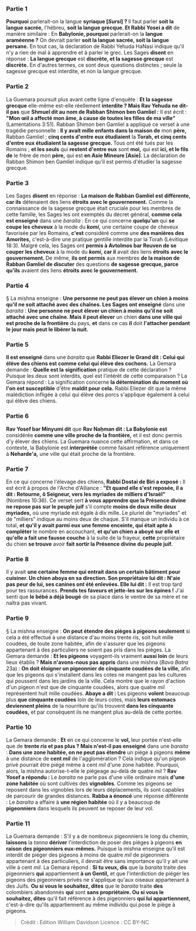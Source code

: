 
### Partie 1
<b>Pourquoi</b> parlerait-on la langue <b>syriaque [<i>Sursi</i>] ? </b> Il faut parler <b>soit la langue sacrée,</b> l'hébreu, <b>soit la langue grecque. Et Rabbi Yosei a dit</b> de manière similaire : En <b>Babylonie, pourquoi</b> parlerait-on la <b>langue araméenne ?</b> On devrait parler <b>soit la langue sacrée, soit la langue persane.</b> En tout cas, la déclaration de Rabbi Yehuda HaNasi indique qu'il n'y a rien de mal à apprendre et à parler le grec. Les Sages <b>disent</b> en réponse : <b>La langue grecque</b> est <b>discrète, et la sagesse grecque</b> est <b>discrète.</b> En d'autres termes, ce sont deux questions distinctes ; seule la sagesse grecque est interdite, et non la langue grecque.

### Partie 2
La Guemara poursuit plus avant cette ligne d'enquête : <b>Et la sagesse grecque</b> elle-même est-elle réellement <b>interdite ? Mais Rav Yehuda ne dit-il pas</b> que <b>Shmuel dit au nom de Rabban Shimon ben Gamliel :</b> Il est écrit : <b>"Mon œil a affecté mon âme, à cause de toutes les filles de ma ville"</b> (Lamentations 3:51). Rabban Shimon ben Gamliel a appliqué ce verset à une tragédie personnelle : <b>Il y avait mille enfants dans la maison de</b> mon <b>père,</b> Rabban Gamliel ; <b>cinq cents d'entre eux étudiaient</b> la <b>Torah, et cinq cents d'entre eux étudiaient la sagesse grecque. </b> Tous ont été tués par les Romains ; <b>et les seuls</b> qui <b>restent d'entre eux</b> sont <b>moi,</b> qui est <b>ici, et le fils de</b> le frère de mon <b>père,</b> qui est <b>en Asie Mineure [Asie]</b>. La déclaration de Rabban Shimon ben Gamliel indique qu'il est permis d'étudier la sagesse grecque.

### Partie 3
Les Sages <b>disent</b> en réponse : <b>La maison de Rabban Gamliel est différente, car ils</b> détenaient des liens <b>étroits</b> <b>avec le gouvernement.</b> Comme la connaissance de la sagesse grecque était cruciale pour les membres de cette famille, les Sages les ont exemptés du décret général, <b>comme cela est enseigné</b> dans une <i>baraita</i> : En ce qui concerne <b>quelqu'un</b> qui <b>se coupe les cheveux</b> à la mode du <b><i>komi</i>,</b> une certaine coupe de cheveux favorisée par les Romains, <b>c'est</b> considéré comme une <b>des manières des Amorites,</b> c'est-à-dire une pratique gentille interdite par la Torah (Lévitique 18:3). Malgré cela, les Sages ont <b>permis à Avtolmos bar Reuven de se couper les cheveux</b> à la mode du <b><i>komi</i>, car il</b> avait des liens <b>étroits</b> <b>avec le gouvernement. </b> De même, <b>ils ont permis</b> aux membres <b>de la maison de Rabban Gamliel de discuter</b> des questions <b>de sagesse grecque, parce qu'ils</b> avaient des liens <b>étroits</b> <b>avec le gouvernement.</b>

### Partie 4
§ La mishna enseigne : <b>Une personne ne peut pas élever un chien à moins qu'il ne soit attaché avec des chaînes. Les Sages ont enseigné</b> dans une <i>baraita</i> : <b>Une personne ne peut élever un chien à moins qu'il ne soit attaché avec une chaîne. Mais il peut élever</b> un chien <b>dans une ville qui est proche de la frontière</b> du pays, <b>et</b> dans ce cas <b>il</b> doit <b>l'attacher pendant le jour mais peut le libérer la nuit.</b>

### Partie 5
<b>Il est enseigné</b> dans une <i>baraita</i> que <b>Rabbi Eliezer le Grand dit : Celui qui élève des chiens est comme celui qui élève des cochons.</b> La Gemara demande : <b>Quelle est la</b> <b>signification</b> pratique de cette déclaration ? Puisque les deux sont interdits, quel est l'intérêt de cette comparaison ? La Gemara répond : La signification concerne <b>la détermination du moment où l'on est susceptible</b> d'être <b>maldit pour cela.</b> Rabbi Eliezer dit que la même malédiction infligée à celui qui élève des porcs s'applique également à celui qui élève des chiens.

### Partie 6
<b>Rav Yosef bar Minyumi dit</b> que <b>Rav Naḥman dit : La Babylonie est</b> considérée <b>comme une ville proche de la frontière,</b> et il est donc permis d'y élever des chiens. La Guemara nuance cette affirmation, et dans ce contexte, la Babylonie est <b>interprétée</b> comme faisant référence uniquement à <b>Neharde'a,</b> une ville qui était proche de la frontière.

### Partie 7
En ce qui concerne l'élevage des chiens, <b>Rabbi Dostai de Biri a exposé :</b> Il est écrit à propos de l'Arche d'Alliance : <b>"Et quand elle s'est reposée, il a dit : Retourne, ô Seigneur, vers les myriades de milliers d'Israël"</b> (Nombres 10:36). Ce verset sert <b>à vous apprendre que la Présence divine ne repose pas sur le peuple juif</b> s'il compte <b>moins de deux mille deux myriades,</b> où une myriade est égale à dix mille. Le pluriel de "myriades" et de "milliers" indique au moins deux de chaque. S'il manque un</b> individu à ce total, <b>et qu'il y avait parmi eux une femme enceinte, qui était apte à compléter</b> le nombre en accouchant, <b>et qu'un chien a aboyé sur elle et qu'elle a fait une fausse couche</b> à la suite de la frayeur, <b>cette</b> propriétaire du chien <b>se trouve</b> avoir <b>fait sortir la Présence divine du peuple juif.</b>

### Partie 8
Il y avait <b>une certaine femme qui entrait dans un certain bâtiment pour cuisiner. Un chien aboya en sa direction. Son propriétaire lui dit : N'aie pas peur de lui, ses canines ont été enlevées. Elle lui dit :</b> Il est trop tard pour tes rassurances. <b>Prends tes faveurs et jette-les sur les épines !</b> J'ai senti que <b>le bébé a déjà bougé</b> de sa place dans le ventre de sa mère et ne naîtra pas vivant.

### Partie 9
§ La mishna enseigne : <b>On peut étendre des pièges à pigeons seulement</b> si cela a été effectué à une distance d'au moins trente <i>ris</i>, soit huit mille coudées, de toute zone habitée, afin de s'assurer que les pigeons appartenant à des particuliers ne soient pas pris dans les pièges. La Gemara demande : <b>Et les pigeons</b> voyagent-ils vraiment <b>aussi loin</b> de leurs lieux établis ? <b>Mais n'avons-nous pas appris</b> dans une mishna (<i>Bava Batra</i> 23a) : <b>On doit éloigner un pigeonnier de cinquante coudées de la ville,</b> afin que les pigeons qui s'installent dans les cotes ne mangent pas les cultures qui poussent dans les jardins de la ville. Cela montre que le rayon d'action d'un pigeon n'est que de cinquante coudées, alors que quatre <i>mil</i> représentent huit mille coudées. <b>Abaye a dit :</b> Les pigeons <b>volent</b> beaucoup plus <b>que cinquante coudées</b> loin de leurs cotes, mais <b>leurs estomacs deviennent pleins</b> de la nourriture qu'ils trouvent <b>dans les cinquante coudées,</b> et par conséquent ils ne mangent plus au-delà de cette portée.

### Partie 10
La Gemara demande : <b>Et</b> en ce qui concerne le <b>vol, </b> leur portée n'est-elle que de <b>trente <i>ris</i> et pas plus ? Mais n'est-il pas enseigné</b> dans une <i>baraita</i> : <b>Dans une zone habitée, on ne peut pas étendre</b> un piège à pigeons <b>même</b> à une distance de <b>cent <i>mil</i></b> de l'agglomération ? Cela indique qu'un pigeon privé pourrait être piégé même à cent <i>mil</i> d'une zone habitée. Pourquoi, alors, la mishna autorise-t-elle le piégeage au-delà de quatre <i>mil</i> ? <b>Rav Yosef a répondu :</b> Le <i>baraita</i> ne parle pas d'une ville ordinaire mais <b>d'une zone habitée</b> où sont cultivés des <b>vignobles</b>. Comme les pigeons se reposent dans les vignobles lors de leurs déplacements, ils sont capables de parcourir de grandes distances. <b>Rabba a énoncé</b> une réponse différente : Le <i>baraita</i> a affaire à <b>une région habitée</b> où il y a beaucoup de <b>pigeonniers</b> dans lesquels ils peuvent se reposer de leur vol.

### Partie 11
La Guemara demande : S'il y a de nombreux pigeonniers le long du chemin, <b>laissons</b> la <i>tanna</i> <b>dériver</b> l'interdiction de poser des pièges à pigeons <b>en raison des pigeonniers eux-mêmes.</b> Puisque la mishna enseigne qu'il est interdit de piéger des pigeons à moins de quatre <i>mil</i> de pigeonniers appartenant à des particuliers, il devrait être sans importance qu'il y ait une ville à cent <i>mil</i>. La Gemara répond : <b>Si tu veux, dis</b> que la <i>baraita</i> traite des pigeonniers <b>qui</b> appartiennent <b>à un Gentil,</b> et que l'interdiction de piéger les pigeons des pigeonniers privés ne s'applique qu'aux oiseaux appartenant à des Juifs. <b>Ou si vous le souhaitez, dites</b> que le <i>baraita</i> traite <b>des</b> colombiers abandonnés <b>qui</b> sont <b>sans propriétaire. Ou si vous le souhaitez, dites</b> qu'il fait référence à des pigeonniers <b>qui lui appartiennent,</b> c'est-à-dire qu'ils appartiennent au même individu qui pose le piège à pigeons.

>Crédit : Edition William Davidson
>Licence : CC BY-NC